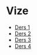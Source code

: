 # Vize

<!--Index-->

- [Ders 1](./Ders%20%C4%B0%C3%A7eri%C4%9Fi/Vize/Ders%201.pdf)
- [Ders 2](./Ders%20%C4%B0%C3%A7eri%C4%9Fi/Vize/Ders%202.pdf)
- [Ders 3](./Ders%20%C4%B0%C3%A7eri%C4%9Fi/Vize/Ders%203.pdf)
- [Ders 4](./Ders%20%C4%B0%C3%A7eri%C4%9Fi/Vize/Ders%204.pdf)

<!--Index-->
